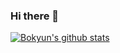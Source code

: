 ### Hi there 👋

<!--
**parkbokyun/parkbokyun** is a ✨ _special_ ✨ repository because its `README.md` (this file) appears on your GitHub profile.

Here are some ideas to get you started:

- 🔭 I’m currently working on ...
- 🌱 I’m currently learning ...
- 👯 I’m looking to collaborate on ...
- 🤔 I’m looking for help with ...
- 💬 Ask me about ...
- 📫 How to reach me: ...
- 😄 Pronouns: ...
- ⚡ Fun fact: ...
-->

[![Bokyun's github stats](https://github-readme-stats.vercel.app/api?username=parkbokyun&show_icons=true&theme=radical)](https://github.com/anuraghazra/github-readme-stats)
